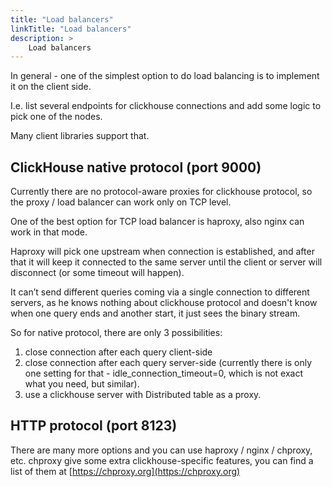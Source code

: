 ```yaml
---
title: "Load balancers"
linkTitle: "Load balancers"
description: >
    Load balancers
---
```

In general - one of the simplest option to do load balancing is to implement it on the client side.

I.e. list several endpoints for clickhouse connections and add some logic to pick one of the nodes.

Many client libraries support that.

## ClickHouse native protocol (port 9000)

Currently there are no protocol-aware proxies for clickhouse protocol, so the proxy / load balancer can work only on TCP level.

One of the best option for TCP load balancer is haproxy, also nginx can work in that mode.

Haproxy will pick one upstream when connection is established, and after that it will keep it connected to the same server until the client or server will disconnect (or some timeout will happen).

It can’t send different queries coming via a single connection to different servers, as he knows nothing about clickhouse protocol and doesn't know when one query ends and another start, it just sees the binary stream.

So for native protocol, there are only 3 possibilities:

1) close connection after each query client-side
2) close connection after each query server-side (currently there is only one setting for that - idle_connection_timeout=0, which is not exact what you need, but similar).
3) use a clickhouse server with Distributed table as a proxy.

## HTTP protocol (port 8123)

There are many more options and you can use haproxy / nginx / chproxy, etc.
chproxy give some extra clickhouse-specific features, you can find a list of them at [https://chproxy.org](https://chproxy.org)
